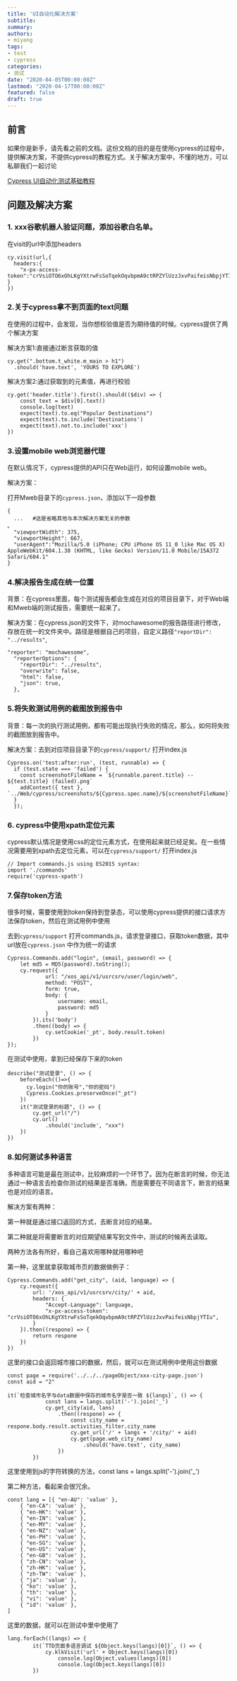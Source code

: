 ```yaml
---
title: 'UI自动化解决方案'
subtitle:
summary: 
authors:
- miyang
tags:
- test
- cypress
categories:
- 测试
date: "2020-04-05T00:00:00Z"
lastmod: "2020-04-17T00:00:00Z"
featured: false
draft: true
---
```

## 前言

如果你是新手，请先看之前的文档。这份文档的目的是在使用cypress的过程中，提供解决方案，不提供cypress的教程方式。关于解决方案中，不懂的地方，可以私聊我们一起讨论

[Cypress UI自动化测试基础教程](https://xxx.slab.com/drafts/a16p8x61)

## 问题及解决方案

### 1. xxx谷歌机器人验证问题，添加谷歌白名单。

在visit的url中添加headers

```
cy.visit(url,{
  headers:{
    "x-px-access-token":"crVsiOTO6xOhLKgYXtrwFsSoTqekOqvbpmA9ctRPZYlUzzJxvPaifeisNbpjYTIu",
}
})
```

### 2.关于cypress拿不到页面的text问题

在使用的过程中，会发现，当你想校验值是否为期待值的时候。cypress提供了两个解决方案

解决方案1:直接通过断言获取的值

```
cy.get(".bottom.t_white.m_main > h1")
  .should('have.text', 'YOURS TO EXPLORE')
```

解决方案2:通过获取到的元素值，再进行校验

```
cy.get('header.title').first().should(($div) => {
    const text = $div[0].text()
    console.log(text)
    expect(text).to.eq("Popular Destinations")
    expect(text).to.include('Destinations')
    expect(text).not.to.include('xxx')
})
```

### 3.设置mobile web浏览器代理

在默认情况下，cypress提供的API只在Web运行，如何设置mobile web。

解决方案：

打开Mweb目录下的`cypress.json`，添加以下一段参数

```
{
  ...   #这是省略其他与本次解决方案无关的参数
。
  "viewportWidth": 375,
  "viewportHeight": 667,
  "userAgent":"Mozilla/5.0 (iPhone; CPU iPhone OS 11_0 like Mac OS X) AppleWebKit/604.1.38 (KHTML, like Gecko) Version/11.0 Mobile/15A372 Safari/604.1"
}
```

### 4.解决报告生成在统一位置

背景：在cypress里面，每个测试报告都会生成在对应的项目目录下，对于Web端和Mweb端的测试报告，需要统一起来了。

解决方案：在cypress.json的文件下，对mochawesome的报告路径进行修改，存放在统一的文件夹中。路径是根据自己的项目，自定义路径`"reportDir": "../results"`,

```
"reporter": "mochawesome",
  "reporterOptions": {
    "reportDir": "../results",
    "overwrite": false,
    "html": false,
    "json": true,
  },
```

### 5.将失败测试用例的截图放到报告中

背景：每一次的执行测试用例，都有可能出现执行失败的情况，那么，如何将失败的截图放到报告中。

解决方案：去到对应项目目录下的`cypress/support/`	打开index.js

```
Cypress.on('test:after:run', (test, runnable) => {
  if (test.state === 'failed') {
    const screenshotFileName = `${runnable.parent.title} -- ${test.title} (failed).png`
    addContext({ test }, `../Web/cypress/screenshots/${Cypress.spec.name}/${screenshotFileName}`)
  }
  });
```

### 6. cypress中使用xpath定位元素

cypress默认情况是使用css的定位元素方式，在使用起来就已经足矣。在一些情况需要用到xpath去定位元素，可以在`cypress/support/`	打开index.js

```
// Import commands.js using ES2015 syntax:
import './commands'
require('cypress-xpath')
```

### 7.保存token方法

很多时候，需要使用到token保持到登录态，可以使用cypress提供的接口请求方法保存token，然后在测试用例中使用

去到`cypress/support` 打开commands.js，请求登录接口，获取token数据，其中url放在`cypress.json`	中作为统一的请求

```
Cypress.Commands.add("login", (email, password) => {
    let md5 = MD5(password).toString();
    cy.request({
            url: "/xos_api/v1/usrcsrv/user/login/web",
            method: "POST",
            form: true,
            body: {
                username: email,
                password: md5
            }
        }).its('body')
        .then((body) => {
            cy.setCookie('_pt', body.result.token)
        })
});
```

在测试中使用，拿到已经保存下来的token

```
describe("测试登录", () => {
    beforeEach(()=>{
      cy.login("你的账号","你的密码")
      Cypress.Cookies.preserveOnce("_pt")
    })
    it("测试登录的标题", () => {
        cy.get_url("/")
        cy.url()
            .should('include', "xxx")
    })
})
```

### 8.如何测试多种语言

多种语言可能是最在测试中，比较麻烦的一个环节了。因为在断言的时候，你无法通过一种语言去检查你测试的结果是否准确，而是需要在不同语言下，断言的结果也是对应的语言。

解决方案有两种：

第一种就是通过接口返回的方式，去断言对应的结果。

第二种就是将需要断言的对应期望结果写到文件中，测试的时候再去读取。

两种方法各有所好，看自己喜欢用哪种就用哪种吧

第一种，这里就拿获取城市页的数据做例子：

```
Cypress.Commands.add("get_city", (aid, language) => {
    cy.request({
        url: '/xos_api/v1/usrcsrv/city/' + aid,
        headers: {
            "Accept-Language": language,
            "x-px-access-token": "crVsiOTO6xOhLKgYXtrwFsSoTqekOqvbpmA9ctRPZYlUzzJxvPaifeisNbpjYTIu",
        }
    }).then((respone) => {
        return respone
    })
})
```

这里的接口会返回城市接口的数据，然后，就可以在测试用例中使用这份数据

```
const page = require('../../../pageObject/xxx-city-page.json')
const aid = "2"

it(`检查城市名字与data数据中保存的城市名字是否一致 ${langs}`, () => {
            const lans = langs.split('-').join('_')
            cy.get_city(aid, lans)
                .then((respone) => {
                    const city_name = respone.body.result.activities_filter.city_name
                    cy.get_url('/' + langs + '/city/' + aid)
                    cy.get(page.web_city_name)
                        .should('have.text', city_name)
                })
        })
```

这里使用到js的字符转换的方法，const lans = langs.split(&#39;-&#39;).join(&#39;_&#39;)

第二种方法，看起来会很冗余。

```
const lang = [{ "en-AU": 'value' },
    { "en-CA": 'value' },
    { "en-HK": 'value' },
    { "en-IN": 'value' },
    { "en-MY": 'value' },
    { "en-NZ": 'value' },
    { "en-PH": 'value' },
    { "en-SG": 'value' },
    { "en-US": 'value' },
    { "en-GB": 'value' },
    { "zh-CN": 'value' },
    { "zh-HK": 'value' },
    { "zh-TW": 'value' },
    { "ja": 'value' },
    { "ko": 'value' },
    { "th": 'value' },
    { "vi": 'value' },
    { "id": 'value' },
]
```

这里的数据，就可以在测试中里中使用了

```
lang.forEach((langs) => {
        it(`TTD页面多语言调试 ${Object.keys(langs)[0]}`, () => {
            cy.klkVisit('url' + Object.keys(langs)[0])
                console.log(Object.values(langs)[0])
                console.log(Object.keys(langs)[0])
        })
```
